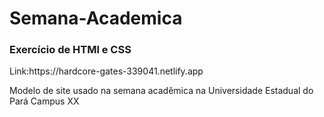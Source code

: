 # Semana-Academica
<h3>Exercício de HTMl e CSS</h3>
Link:https://hardcore-gates-339041.netlify.app<br>

Modelo de site usado na semana acadêmica na Universidade Estadual do Pará Campus XX
